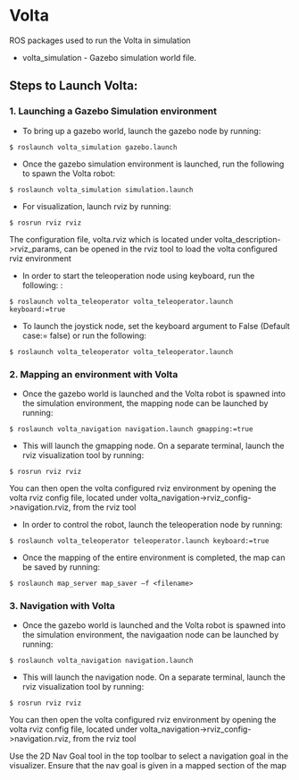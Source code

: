 # Volta
ROS packages used to run the Volta in simulation

* volta_simulation - Gazebo simulation world file.

## Steps to Launch Volta:

### 1. Launching a Gazebo Simulation environment
 * To bring up a gazebo world, launch the gazebo node by running:  
```
$ roslaunch volta_simulation gazebo.launch 
```
 * Once the gazebo simulation environment is launched, run the following to spawn the Volta robot:  
 ```
$ roslaunch volta_simulation simulation.launch 
```
 * For visualization, launch rviz by running:        
 ```
 $ rosrun rviz rviz
```
   The configuration file, volta.rviz which is located under volta_description->rviz_params, can be opened in the rviz tool to load the volta configured rviz environment

 * In order to start the teleoperation node using keyboard, run the following:  :        
 ```
 $ roslaunch volta_teleoperator volta_teleoperator.launch keyboard:=true 
```
 * To launch the joystick node, set the keyboard argument to False (Default case:= false) or run the following:       
 ```
 $ roslaunch volta_teleoperator volta_teleoperator.launch  
```
   
   
### 2. Mapping an environment with Volta
 * Once the gazebo world is launched and the Volta robot is spawned into the simulation environment, the mapping node can be launched by running:   
```
$ roslaunch volta_navigation navigation.launch gmapping:=true  
```

 * This will launch the gmapping node. On a separate terminal, launch the rviz visualization tool by running:   
```
$ rosrun rviz rviz  
```
You can then open the volta configured rviz environment by opening the volta rviz config file, located under volta_navigation->rviz_config->navigation.rviz, from the rviz tool 
 
 * In order to control the robot, launch the teleoperation node by running:     
```
$ roslaunch volta_teleoperator teleoperator.launch keyboard:=true 
```
    
 * Once the mapping of the entire environment is completed, the map can be saved by running:     
```
$ roslaunch map_server map_saver –f <filename>
```
   
### 3. Navigation with Volta
 * Once the gazebo world is launched and the Volta robot is spawned into the simulation environment, the navigaation node can be launched by running:   
```
$ roslaunch volta_navigation navigation.launch 
```

 * This will launch the navigation node. On a separate terminal, launch the rviz visualization tool by running:   
```
$ rosrun rviz rviz  
```
You can then open the volta configured rviz environment by opening the volta rviz config file, located under volta_navigation->rviz_config->navigation.rviz, from the rviz tool 
 
Use the 2D Nav Goal tool in the top toolbar to select a navigation goal in the visualizer. Ensure that the nav goal is given in a mapped section of the map 
